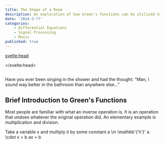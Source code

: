 ```yaml
---
title: The Shape of a Room
description: An exploration of how Green's functions can be utilized to capture a room's echo and put it onto an audio signal. 
date: '2024-3-??'
categories: 
    - Differential Equations
    - Signal Processing
    - Music 
published: true
---
```


<script>
    import Katex from 'svelte-katex'
</script>
<svelte:head>
  <link rel="stylesheet" href="https://cdn.jsdelivr.net/npm/katex@0.13.13/dist/katex.min.css" integrity="sha384-RZU/ijkSsFbcmivfdRBQDtwuwVqK7GMOw6IMvKyeWL2K5UAlyp6WonmB8m7Jd0Hn" crossorigin="anonymous">

</svelte:head>
## 
Have you ever been singing in the shower and had the thought: "Man, I sound way better in the bathroom than anywhere else..." 

## Brief Introduction to Green's Functions
Most people are familiar with what an inverse operation is. It is an operation that undoes whatever the original operation did. An elementary example is multiplication and division. 
<br>

Take a variable <Katex>x</Katex> and multiply it by some constant <Katex>a \\in \\mathbb'{'h'}'</Katex> 
<Katex displayMode>a \cdot x = b</Katex>
<Katex displayMode>ax = b</Katex>
